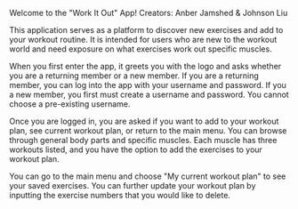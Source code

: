 Welcome to the "Work It Out" App!
Creators: Anber Jamshed & Johnson Liu

This application serves as a platform to discover new exercises and add to your workout routine. It is intended for users who are new to the workout world and need exposure on what exercises work out specific muscles.

When you first enter the app, it greets you with the logo and asks whether you are a returning member or a new member. If you are a returning member, you can log into the app with your username and password. If you a new member, you first must create a username and password. You cannot choose a pre-existing username. 

Once you are logged in, you are asked if you want to add to your workout plan, see current workout plan, or return to the main menu. You can browse through general body parts and specific muscles. Each muscle has three workouts listed, and you have the option to add the exercises to your workout plan. 

You can go to the main menu and choose "My current workout plan" to see your saved exercises. You can further update your workout plan by inputting the exercise numbers that you would like to delete. 
